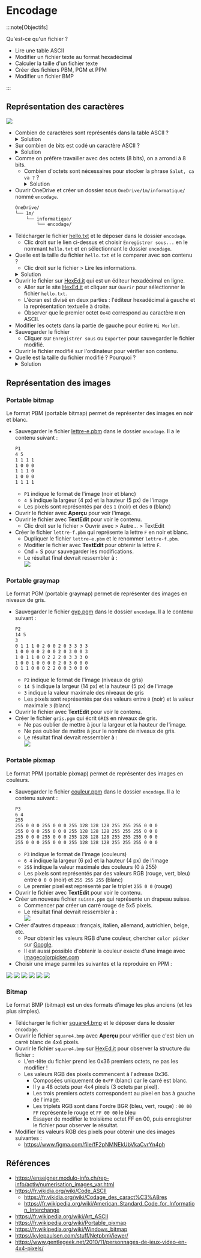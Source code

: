 # Encodage

:::note[Objectifs]

Qu'est-ce qu'un fichier ?

- Lire une table ASCII
- Modifier un fichier texte au format hexadécimal
- Calculer la taille d'un fichier texte
- Créer des fichiers PBM, PGM et PPM
- Modifier un fichier BMP

:::

<Reaveal name="1m-repr-encodage" />

## Représentation des caractères

![](https://upload.wikimedia.org/wikipedia/commons/1/1b/ASCII-Table-wide.svg)

- Combien de caractères sont représentés dans la table ASCII ?
  <details><summary>Solution</summary>128 (de 0 à 127)</details>
- Sur combien de bits est codé un caractère ASCII ?
  <details><summary>Solution</summary>7 bits car 2<sup>7</sup> = 128</details>
- Comme on préfère travailler avec des octets (8 bits), on a arrondi à 8 bits.
  - Combien d'octets sont nécessaires pour stocker la phrase `Salut, ca va ?` ?
    <details><summary>Solution</summary>14 octets car 14 caractères</details>
- Ouvrir OneDrive et créer un dossier sous `OneDrive/1m/informatique/` nommé `encodage`.
  ```txt {4}
  OneDrive/
  └── 1m/
      └── informatique/
          └── encodage/
  ```
- Télécharger le fichier [hello.txt](pathname:///tp/encodage/hello.txt) et le déposer dans le dossier `encodage`.
  - Clic droit sur le lien ci-dessus et choisir `Enregistrer sous...` en le nommant `hello.txt` et en sélectionnant le dossier `encodage`.
- Quelle est la taille du fichier `hello.txt` et le comparer avec son contenu ?
  - Clic droit sur le fichier > Lire les informations.
  <details><summary>Solution</summary>11 [o] car il y a 11 caractères</details>
- Ouvrir le fichier sur [HexEd.it](https://hexed.it/) qui est un éditeur hexadécimal en ligne.
  - Aller sur le site [HexEd.it](https://hexed.it/) et cliquer sur `Ouvrir` pour sélectionner le fichier `hello.txt`.
  - L'écran est divisé en deux parties : l'éditeur hexadécimal à gauche et la représentation textuelle à droite.
  - Observer que le premier octet `0x48` correspond au caractère `H` en ASCII.
- Modifier les octets dans la partie de gauche pour écrire `Hi World!`.
- Sauvegarder le fichier
  - Cliquer sur `Enregistrer sous` ou `Exporter` pour sauvegarder le fichier modifié.
- Ouvrir le fichier modifié sur l'ordinateur pour vérifier son contenu.
- Quelle est la taille du fichier modifié ? Pourquoi ?
  <details><summary>Solution</summary>9 [o] car il y a 9 caractères</details>

## Représentation des images

### Portable bitmap

Le format PBM (portable bitmap) permet de représenter des images en noir et blanc.

- Sauvegarder le fichier [lettre-e.pbm](pathname:///tp/encodage/lettre-e.pbm) dans le dossier `encodage`. Il a le contenu suivant :
  ```txt title="lettre-e.pbm"
  P1
  4 5
  1 1 1 1
  1 0 0 0
  1 1 1 0
  1 0 0 0
  1 1 1 1
  ```
  - `P1` indique le format de l'image (noir et blanc)
  - `4 5` indique la largeur (4 px) et la hauteur (5 px) de l'image
  - Les pixels sont représentés par des `1` (noir) et des `0` (blanc)
- Ouvrir le fichier avec **Aperçu** pour voir l'image.
- Ouvrir le fichier avec **TextEdit** pour voir le contenu.
  - Clic droit sur le fichier > Ouvrir avec > Autre... > TextEdit
- Créer le fichier `lettre-f.pbm` qui représente la lettre `F` en noir et blanc.
  - Dupliquer le fichier `lettre-e.pbm` et le renommer `lettre-f.pbm`.
  - Modifier le fichier avec **TextEdit** pour obtenir la lettre `F`.
  - <kbd>Cmd</kbd> + <kbd>S</kbd> pour sauvegarder les modifications.
  - Le résultat final devrait ressembler à :  
    ![](/tp/encodage/lettre-f.png)

### Portable graymap

Le format PGM (portable graymap) permet de représenter des images en niveaux de gris.

- Sauvegarder le fichier [gyp.pgm](pathname:///tp/encodage/gyp.pgm) dans le dossier `encodage`. Il a le contenu suivant :
  ```txt title="gyp.pgm"
  P2
  14 5
  3
  0 1 1 1 0 2 0 0 2 0 3 3 3 3
  1 0 0 0 0 2 0 0 2 0 3 0 0 3
  1 0 1 1 0 0 2 2 2 0 3 3 3 0
  1 0 0 1 0 0 0 0 2 0 3 0 0 0
  0 1 1 0 0 0 2 2 0 0 3 0 0 0
  ```
  - `P2` indique le format de l'image (niveaux de gris)
  - `14 5` indique la largeur (14 px) et la hauteur (5 px) de l'image
  - `3` indique la valeur maximale des niveaux de gris
  - Les pixels sont représentés par des valeurs entre `0` (noir) et la valeur maximale `3` (blanc)
- Ouvrir le fichier avec **TextEdit** pour voir le contenu.
- Créer le fichier `gris.pgm` qui écrit `GRIS` en niveaux de gris.
  - Ne pas oublier de mettre à jour la largeur et la hauteur de l'image.
  - Ne pas oublier de mettre à jour le nombre de niveaux de gris.
  - Le résultat final devrait ressembler à :  
    ![](/tp/encodage/gris.png)

### Portable pixmap

Le format PPM (portable pixmap) permet de représenter des images en couleurs.

- Sauvegarder le fichier [couleur.ppm](pathname:///tp/encodage/couleur.ppm) dans le dossier `encodage`. Il a le contenu suivant :
  ```txt title="couleur.ppm"
  P3
  6 4
  255
  255 0 0 0 255 0 0 0 255 128 128 128 255 255 255 0 0 0
  255 0 0 0 255 0 0 0 255 128 128 128 255 255 255 0 0 0
  255 0 0 0 255 0 0 0 255 128 128 128 255 255 255 0 0 0
  255 0 0 0 255 0 0 0 255 128 128 128 255 255 255 0 0 0
  ```
  - `P3` indique le format de l'image (couleurs)
  - `6 4` indique la largeur (6 px) et la hauteur (4 px) de l'image
  - `255` indique la valeur maximale des couleurs (0 à 255)
  - Les pixels sont représentés par des valeurs RGB (rouge, vert, bleu) entre `0 0 0` (noir) et `255 255 255` (blanc)
  - Le premier pixel est représenté par le triplet `255 0 0` (rouge)
- Ouvrir le fichier avec **TextEdit** pour voir le contenu.
- Créer un nouveau fichier `suisse.ppm` qui représente un drapeau suisse.
  - Commencer par créer un carré rouge de 5x5 pixels.
  - Le résultat final devrait ressembler à :  
    ![](/tp/encodage/suisse.png)
- Créer d'autres drapeaux : français, italien, allemand, autrichien, belge, etc.
  - Pour obtenir les valeurs RGB d'une couleur, chercher `color picker` sur [Google](https://google.ch/).
  - Il est aussi possible d'obtenir la couleur exacte d'une image avec [imagecolorpicker.com](https://imagecolorpicker.com/)
- Choisir une image parmi les suivantes et la reproduire en PPM :

![](/tp/encodage/mario.png) ![](/tp/encodage/link.png) ![](/tp/encodage/kirby.png) ![](/tp/encodage/peach.png) ![](/tp/encodage/pikachu.png) ![](/tp/encodage/pacman.png)

### Bitmap

Le format BMP (bitmap) est un des formats d'image les plus anciens (et les plus simples).

- Télécharger le fichier [square4.bmp](pathname:///tp/encodage/square4.bmp) et le déposer dans le dossier `encodage`.
- Ouvrir le fichier `square4.bmp` avec **Aperçu** pour vérifier que c'est bien un carré blanc de 4x4 pixels.
- Ouvrir le fichier `square4.bmp` sur [HexEd.it](https://hexed.it/) pour observer la structure du fichier :
  - L'en-tête du fichier prend les 0x36 premiers octets, ne pas les modifier !
  - Les valeurs RGB des pixels commencent à l'adresse 0x36.
    - Composées uniquement de `0xFF` (blanc) car le carré est blanc.
    - Il y a 48 octets pour 4x4 pixels (3 octets par pixel).
    - Les trois premiers octets correspondent au pixel en bas à gauche de l'image.
    - Les triplets RGB sont dans l'ordre BGR (bleu, vert, rouge) : `00 00 FF` représente le rouge et `FF 00 00` le bleu
    - Essayer de modifier le troisième octet FF en 00, puis enregistrer le fichier pour observer le résultat.
- Modifier les valeurs RGB des pixels pour obtenir une des images suivantes :
  - https://www.figma.com/file/fF2pNMNEkUbVkaCvrYn4ph

## Références

- https://enseigner.modulo-info.ch/rep-info/activ/numerisation_images_var.html
- https://fr.vikidia.org/wiki/Code_ASCII
  - https://fr.vikidia.org/wiki/Codage_des_caract%C3%A8res
  - https://fr.wikipedia.org/wiki/American_Standard_Code_for_Information_Interchange
- https://fr.wikipedia.org/wiki/Art_ASCII
- https://fr.wikipedia.org/wiki/Portable_pixmap
- https://fr.wikipedia.org/wiki/Windows_bitmap
- https://kylepaulsen.com/stuff/NetpbmViewer/
- https://www.gentlegeek.net/2010/11/personnages-de-jeux-video-en-4x4-pixels/

